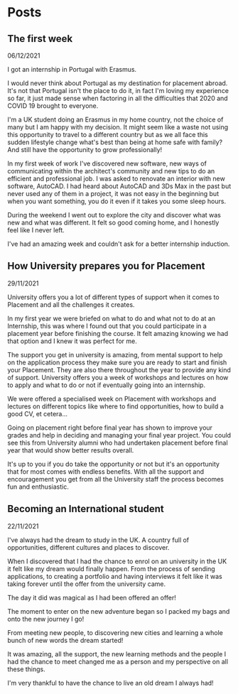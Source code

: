 # Posts

## The first week

06/12/2021

I got an internship in Portugal with Erasmus.

I would never think about Portugal as my destination for placement abroad. It's not that Portugal isn't the place to do it, in fact I'm loving my experience so far, it just made sense when factoring in all the difficulties that 2020 and COVID 19 brought to everyone.

I'm a UK student doing an Erasmus in my home country, not the choice of many but I am happy with my decision. It might seem like a waste not using this opportunity to travel to a different country but as we all face this sudden lifestyle change what's best than being at home safe with family? And still have the opportunity to grow professionally!

In my first week of work I've discovered new software, new ways of communicating within the architect's community and new tips to do an efficient and professional job. I was asked to renovate an interior with new software, AutoCAD. I had heard about AutoCAD and 3Ds Max in the past but never used any of them in a project, it was not easy in the beginning but when you want something, you do it even if it takes you some sleep hours.

During the weekend I went out to explore the city and discover what was new and what was different. It felt so good coming home, and I honestly feel like I never left.

I've had an amazing week and couldn't ask for a better internship induction.

## How University prepares you for Placement

29/11/2021

University offers you a lot of different types of support when it comes to Placement and all the challenges it creates.

In my first year we were briefed on what to do and what not to do at an Internship, this was where I found out that you could participate in a placement year before finishing the course. It felt amazing knowing we had that option and I knew it was perfect for me.

The support you get in university is amazing, from mental support to help on the application process they make sure you are ready to start and finish your Placement. They are also there throughout the year to provide any kind of support. University offers you a week of workshops and lectures on how to apply and what to do or not if eventually going into an internship.

We were offered a specialised week on Placement with workshops and lectures on different topics like where to find opportunities, how to build a good CV, et cetera...

Going on placement right before final year has shown to improve your grades and help in deciding and managing your final year project. You could see this from University alumni who had undertaken placement before final year that would show better results overall.

It's up to you if you do take the opportunity or not but it's an opportunity that for most comes with endless benefits. With all the support and encouragement you get from all the University staff the process becomes fun and enthusiastic.

## Becoming an International student

22/11/2021

I've always had the dream to study in the UK. A country full of opportunities, different cultures and places to discover.

When I discovered that I had the chance to enrol on an university in the UK it felt like my dream would finally happen. From the process of sending applications, to creating a portfolio and having interviews it felt like it was taking forever until the offer from the university came.

The day it did was magical as I had been offered an offer!

The moment to enter on the new adventure began so I packed my bags and onto the new journey I go!

From meeting new people, to discovering new cities and learning a whole bunch of new words the dream started!

It was amazing, all the support, the new learning methods and the people I had the chance to meet changed me as a person and my perspective on all these things.

I'm very thankful to have the chance to live an old dream I always had!
